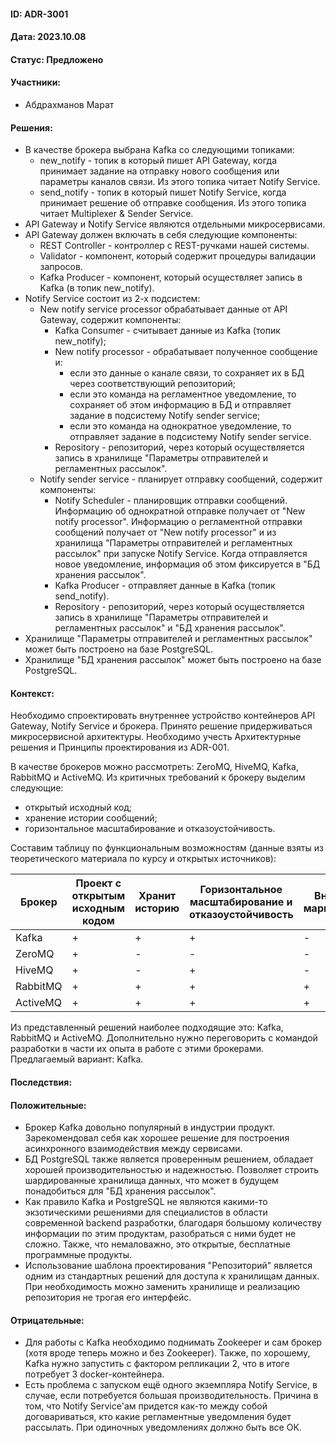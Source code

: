 #### ID: ADR-3001


#### Дата: 2023.10.08


#### Статус: Предложено


#### Участники:
* Абдрахманов Марат


#### Решения:
* В качестве брокера выбрана Kafka со следующими топиками:
    * new_notify - топик в который пишет API Gateway, когда принимает задание на отправку нового сообщения или параметры каналов связи. Из этого топика читает Notify Service.
    * send_notify - топик в который пишет Notify Service, когда принимает решение об отправке сообщения. Из этого топика читает Multiplexer & Sender Service.
* API Gateway и Notify Service являются отдельными микросервисами.
* API Gateway должен включать в себя следующие компоненты:
    * REST Controller - контроллер с REST-ручками нашей системы.
    * Validator - компонент, который содержит процедуры валидации запросов.
    * Kafka Producer - компонент, который осуществляет запись в Kafka (в топик new_notify).
* Notify Service состоит из 2-х подсистем:
    * New notify service processor обрабатывает данные от API Gateway, содержит компоненты:
        * Kafka Consumer - считывает данные из Kafka (топик new_notify);
        * New notify processor - обрабатывает полученное сообщение и:
            * если это данные о канале связи, то сохраняет их в БД через соответствующий репозиторий;
            * если это команда на регламентное уведомление, то сохраняет об этом информацию в БД и отправляет задание в подсистему Notify sender service;
            * если это команда на однократное уведомление, то отправляет задание в подсистему Notify sender service.
        * Repository - репозиторий, через который осуществляется запись в хранилище "Параметры отправителей и регламентных рассылок".
    * Notify sender service - планирует отправку сообщений, содержит компоненты:
        * Notify Scheduler - планировщик отправки сообщений. Информацию об однократной отправке получает от "New notify processor". Информацию о регламентной отправки сообщений получает от "New notify processor" и из хранилища "Параметры отправителей и регламентных рассылок" при запуске Notify Service. Когда отправляется новое уведомление, информация об этом фиксируется в "БД хранения рассылок".
        * Kafka Producer - отправляет данные в Kafka (топик send_notify).
        * Repository - репозиторий, через который осуществляется запись в хранилище "Параметры отправителей и регламентных рассылок" и "БД хранения рассылок".
* Хранилище "Параметры отправителей и регламентных рассылок" может быть построено на базе PostgreSQL.
* Хранилище "БД хранения рассылок" может быть построено на базе PostgreSQL.


#### Контекст:
Необходимо спроектировать внутреннее устройство контейнеров API Gateway, Notify Service и брокера. Принято решение придерживаться микросервисной архитектуры. Необходимо учесть Архитектурные решения и Принципы проектирования из ADR-001.


В качестве брокеров можно рассмотреть: ZeroMQ, HiveMQ, Kafka, RabbitMQ и ActiveMQ.
Из критичных требований к брокеру выделим следующие:
* открытый исходный код;
* хранение истории сообщений;
* горизонтальное масштабирование и отказоустойчивость.


Составим таблицу по функциональным возможностям (данные взяты из теоретического материала по курсу и открытых источников):


|Брокер|Проект с открытым исходным кодом|Хранит историю|Горизонтальное масштабирование и отказоустойчивость| Внутренняя маршрутизация|
|-|-|-|-|-|
|Kafka|+|+|+|-|
|ZeroMQ|+|-|-|-|
|HiveMQ|+|-|+|-|
|RabbitMQ|+|+|+|+|
|ActiveMQ|+|+|+|+|


Из представленный решений наиболее подходящие это: Kafka, RabbitMQ и ActiveMQ. Дополнительно нужно переговорить с командой разработки в части их опыта в работе с этими брокерами. Предлагаемый вариант: Kafka.


#### Последствия:


#### Положительные:
* Брокер Kafka довольно популярный в индустрии продукт. Зарекомендовал себя как хорошее решение для построения асинхронного взаимодействия между сервисами.
* БД PostgreSQL также является проверенным решением, обладает хорошей производительностью и надежностью. Позволяет строить шардированные хранилища данных, что может в будущем понадобиться для "БД хранения рассылок".
* Как правило Kafka и PostgreSQL не являются какими-то экзотическими решениями для специалистов в области современной backend разработки, благодаря большому количеству информации по этим продуктам, разобраться с ними будет не сложно. Также, что немаловажно, это открытые, бесплатные программные продукты.
* Использование шаблона проектирования "Репозиторий" является одним из стандартных решений для доступа к хранилищам данных. При необходимость можно заменить хранилище и реализацию репозитория не трогая его интерфейс.


#### Отрицательные:
* Для работы с Kafka необходимо поднимать Zookeeper и сам брокер (хотя вроде теперь можно и без Zookeeper). Также, по хорошему, Kafka нужно запустить с фактором репликации 2, что в итоге потребует 3 docker-контейнера.
* Есть проблема с запуском ещё одного экземпляра Notify Service, в случае, если потребуется большая производительность. Причина в том, что Notify Service'ам придется как-то между собой договариваться, кто какие регламентные уведомления будет рассылать. При одиночных уведомлениях должно быть все ОК.